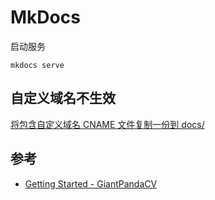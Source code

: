 # MkDocs

启动服务

```shell
mkdocs serve
```

## 自定义域名不生效

[将包含自定义域名 CNAME 文件复制一份到 docs/](https://mkdocs.zimoapps.com/user-guide/deploying-your-docs/#_2)

## 参考

- [Getting Started - GiantPandaCV](http://giantpandacv.com/)


